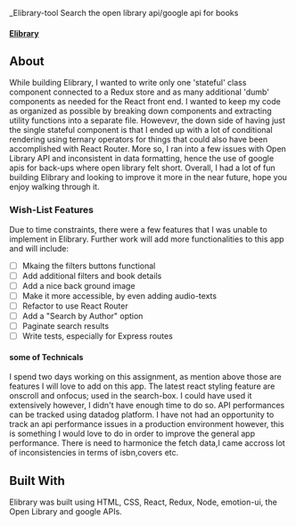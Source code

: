 _Elibrary-tool Search the open library api/google api for books
#### [Elibrary](https://elibrary-books-tool.herokuapp.com/)

## About
While building Elibrary, I wanted to write only one 'stateful' class component connected to a Redux store and as many additional 'dumb' components as needed for the React front end. I wanted to keep my code as organized as possible by breaking down components and extracting utility functions into a separate file. Howevevr, the down side of having just the single stateful component is that I ended up with a lot of conditional rendering using ternary operators for things that could also have been accomplished with React Router. More so, I ran into a few issues with Open Library API and inconsistent in data formatting, hence the use of google apis for  back-ups where open library felt short. Overall, I had a lot of fun building Elibrary and looking to improve it more in the near future, hope you enjoy walking through it.

### Wish-List Features

Due to time constraints, there were a few features that I was unable to implement in Elibrary. Further work will add more functionalities to this app and will include:

- [ ] Mkaing the filters buttons functional
- [ ] Add additional filters and book details
- [ ] Add a nice back ground image
- [ ] Make it more accessible, by even adding audio-texts
- [ ] Refactor to use React Router
- [ ] Add a "Search by Author" option
- [ ] Paginate search results
- [ ] Write tests, especially for Express routes

#### some of Technicals 
I spend two days working on  this assignment, as mention above those are features I will love to add on this app.
The latest react styling feature are onscroll and onfocus; used in the search-box. I could have used it extensively however, I didn't have enough time to do so.
API performances can be tracked using datadog platform. I have not had an opportunity to track an api performance issues in a production environment however, this is something I would love to do in order to improve the general app performance.
There is need to harmonice the fetch data,I came accross lot of inconsistencies in terms of isbn,covers etc.


## Built With

Elibrary was built using HTML, CSS, React, Redux, Node, emotion-ui, the Open Library and google APIs.
